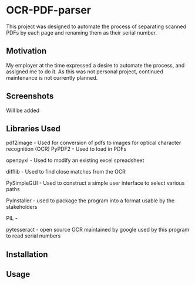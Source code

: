 # OCR-PDF-parser
This project was designed to automate the process of separating scanned PDFs by each page and renaming them as their serial number.
## Motivation
My employer at the time expressed a desire to automate the process, and assigned me to do it. As this was not personal project, continued maintenance is not currently planned.
## Screenshots

Will be added
## Libraries Used

pdf2image - Used for conversion of pdfs to images for optical character recognition (OCR)
PyPDF2 - Used to load in PDFs

openpyxl - Used to modify an existing excel spreadsheet

difflib - Used to find close matches from the OCR

PySimpleGUI - Used to construct a simple user interface to select various paths

PyInstaller - used to package the program into a format usable by the stakeholders

PIL - 

pytesseract - open source OCR maintained by google used by this program to read serial numbers


## Installation

## Usage


